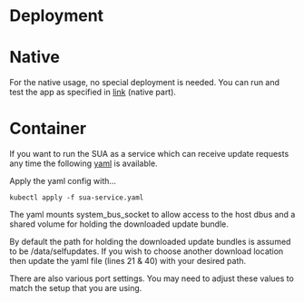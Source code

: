 # Deployment

# Native

For the native usage, no special deployment is needed. You can run and test the app as specified in [link](../building/README.md) (native part).

# Container

If you want to run the SUA as a service which can receive update requests any time the following [yaml](sua-service.yaml) is available.

Apply the yaml config with...

```
kubectl apply -f sua-service.yaml
```

The yaml mounts system_bus_socket to allow access to the host dbus and a shared volume for holding the downloaded update bundle.

By default the path for holding the downloaded update bundles is assumed to be /data/selfupdates. If you wish to choose another download location then update the yaml file (lines 21 & 40) with your desired path.

There are also various port settings. You may need to adjust these values to match the setup that you are using.

